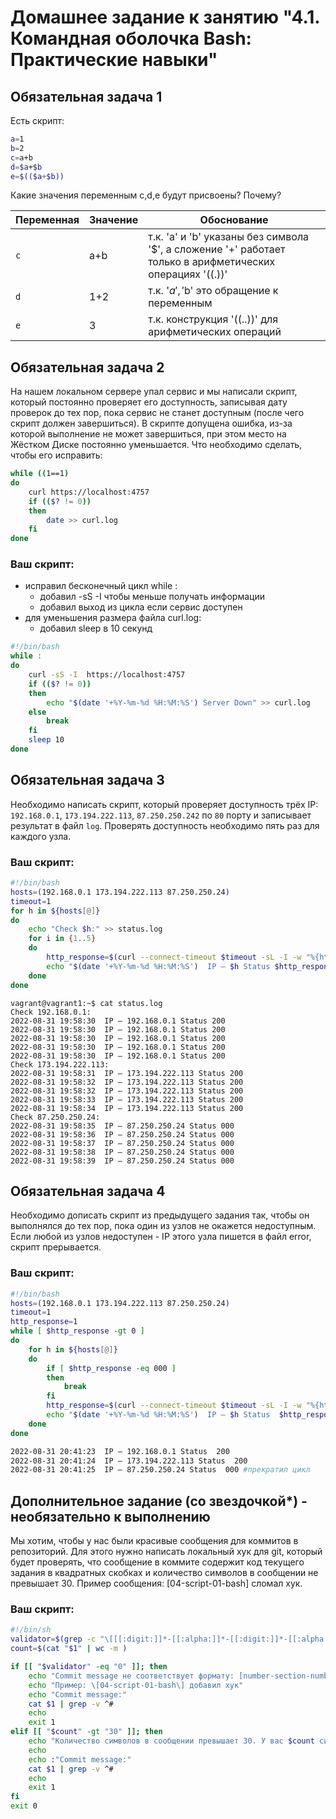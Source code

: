 # Домашнее задание к занятию "4.1. Командная оболочка Bash: Практические навыки"

## Обязательная задача 1

Есть скрипт:
```bash
a=1
b=2
c=a+b
d=$a+$b
e=$(($a+$b))
```

Какие значения переменным c,d,e будут присвоены? Почему?

| Переменная  | Значение | Обоснование |
| ------------- | ------------- | ------------- |
| `c`  | a+b  | т.к. 'a' и 'b' указаны без символа '$', а сложение '+' работает только в арифметических операциях '((.))'  |
| `d`  | 1+2  | т.к. '$a', '$b' это обращение к переменным |
| `e`  | 3  | т.к. конструкция '((..))' для арифметических операций |


## Обязательная задача 2
На нашем локальном сервере упал сервис и мы написали скрипт, который постоянно проверяет его доступность, записывая дату проверок до тех пор, пока сервис не станет доступным (после чего скрипт должен завершиться). В скрипте допущена ошибка, из-за которой выполнение не может завершиться, при этом место на Жёстком Диске постоянно уменьшается. Что необходимо сделать, чтобы его исправить:
```bash
while ((1==1)
do
	curl https://localhost:4757
	if (($? != 0))
	then
		date >> curl.log
	fi
done
```

### Ваш скрипт:
- исправил бесконечный цикл while :
	- добавил -sS -I чтобы меньше получать информации
	- добавил выход из цикла если сервис доступен
- для уменьшения размера файла curl.log:
	- добавил sleep в 10 секунд
```bash
#!/bin/bash
while :
do
    curl -sS -I  https://localhost:4757
    if (($? != 0))
    then
        echo "$(date '+%Y-%m-%d %H:%M:%S') Server Down" >> curl.log
    else
        break
    fi
    sleep 10
done
```

## Обязательная задача 3
Необходимо написать скрипт, который проверяет доступность трёх IP: `192.168.0.1`, `173.194.222.113`, `87.250.250.242` по `80` порту и записывает результат в файл `log`. Проверять доступность необходимо пять раз для каждого узла.

### Ваш скрипт:
```bash
#!/bin/bash
hosts=(192.168.0.1 173.194.222.113 87.250.250.24)
timeout=1
for h in ${hosts[@]}
do
    echo "Check $h:" >> status.log
    for i in {1..5}
    do
        http_response=$(curl --connect-timeout $timeout -sL -I -w "%{http_code}" $h:80 -o /dev/null)
        echo "$(date '+%Y-%m-%d %H:%M:%S')  IP — $h Status $http_response" >> status.log
    done
done
```
```
vagrant@vagrant1:~$ cat status.log
Check 192.168.0.1:
2022-08-31 19:58:30  IP — 192.168.0.1 Status 200
2022-08-31 19:58:30  IP — 192.168.0.1 Status 200
2022-08-31 19:58:30  IP — 192.168.0.1 Status 200
2022-08-31 19:58:30  IP — 192.168.0.1 Status 200
2022-08-31 19:58:30  IP — 192.168.0.1 Status 200
Check 173.194.222.113:
2022-08-31 19:58:31  IP — 173.194.222.113 Status 200
2022-08-31 19:58:32  IP — 173.194.222.113 Status 200
2022-08-31 19:58:32  IP — 173.194.222.113 Status 200
2022-08-31 19:58:33  IP — 173.194.222.113 Status 200
2022-08-31 19:58:34  IP — 173.194.222.113 Status 200
Check 87.250.250.24:
2022-08-31 19:58:35  IP — 87.250.250.24 Status 000
2022-08-31 19:58:36  IP — 87.250.250.24 Status 000
2022-08-31 19:58:37  IP — 87.250.250.24 Status 000
2022-08-31 19:58:38  IP — 87.250.250.24 Status 000
2022-08-31 19:58:39  IP — 87.250.250.24 Status 000
```

## Обязательная задача 4
Необходимо дописать скрипт из предыдущего задания так, чтобы он выполнялся до тех пор, пока один из узлов не окажется недоступным. Если любой из узлов недоступен - IP этого узла пишется в файл error, скрипт прерывается.

### Ваш скрипт:
```bash
#!/bin/bash
hosts=(192.168.0.1 173.194.222.113 87.250.250.24)
timeout=1
http_response=1
while [ $http_response -gt 0 ]
do
    for h in ${hosts[@]}
    do
        if [ $http_response -eq 000 ]
        then
            break
        fi
        http_response=$(curl --connect-timeout $timeout -sL -I -w "%{http_code}" $h:80 -o /dev/null)
        echo "$(date '+%Y-%m-%d %H:%M:%S')  IP — $h Status  $http_response" >> status_error.log
    done
done
```
```bash
2022-08-31 20:41:23  IP — 192.168.0.1 Status  200
2022-08-31 20:41:24  IP — 173.194.222.113 Status  200
2022-08-31 20:41:25  IP — 87.250.250.24 Status  000 #прекратил цикл
```

## Дополнительное задание (со звездочкой*) - необязательно к выполнению

Мы хотим, чтобы у нас были красивые сообщения для коммитов в репозиторий. Для этого нужно написать локальный хук для git, который будет проверять, что сообщение в коммите содержит код текущего задания в квадратных скобках и количество символов в сообщении не превышает 30. Пример сообщения: \[04-script-01-bash\] сломал хук.

### Ваш скрипт:
```bash
#!/bin/sh
validator=$(grep -c "\[[[:digit:]]*-[[:alpha:]]*-[[:digit:]]*-[[:alpha:]]*\] *" "$1")
count=$(cat "$1" | wc -m )

if [[ "$validator" -eq "0" ]]; then 
    echo "Commit message не соответствует формату: [number-section-number-lecture] сообщение"
    echo "Пример: \[04-script-01-bash\] добавил хук"
    echo "Commit message:"
    cat $1 | grep -v ^#
    echo
    exit 1
elif [[ "$count" -gt "30" ]]; then 
    echo "Количество символов в сообщении превышает 30. У вас $count символов"
    echo 
    echo :"Commit message:"
    cat $1 | grep -v ^#
    echo
    exit 1
fi
exit 0
```